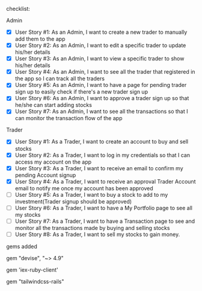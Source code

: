 checklist:

Admin 
- [x] User Story #1: As an Admin, I want to create a new trader to manually add them to the app 
- [x] User Story #2: As an Admin, I want to edit a specific trader to update his/her details 
- [x] User Story #3: As an Admin, I want to view a specific trader to show his/her details 
- [x] User Story #4: As an Admin, I want to see all the trader that registered in the app so I can track all the traders 
- [x] User Story #5: As an Admin, I want to have a page for pending trader sign up to easily check if there's a new trader sign up 
- [x] User Story #6: As an Admin, I want to approve a trader sign up so that he/she can start adding stocks 
- [x] User Story #7: As an Admin, I want to see all the transactions so that I can monitor the transaction flow of the app

Trader
- [x] User Story #1: As a Trader, I want to create an account to buy and sell stocks
- [x] User Story #2: As a Trader, I want to log in my credentials so that I can access my account on the app
- [x] User Story #3: As a Trader, I want to receive an email to confirm my pending Account signup
- [x] User Story #4: As a Trader, I want to receive an approval Trader Account email to notify me once my account has been approved
- [ ] User Story #5: As a Trader, I want to buy a stock to add to my investment(Trader signup should be approved)
- [ ] User Story #6: As a Trader, I want to have a My Portfolio page to see all my stocks
- [ ] User Story #7: As a Trader, I want to have a Transaction page to see and monitor all the transactions made by buying and selling stocks
- [ ] User Story #8: As a Trader, I want to sell my stocks to gain money.

gems added

gem "devise", "~> 4.9"

gem 'iex-ruby-client'

gem "tailwindcss-rails"